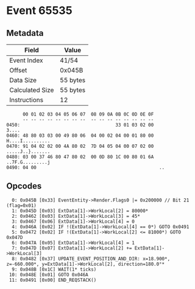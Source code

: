 # Event 65535

## Metadata

| Field           | Value    |
|-----------------|----------|
| Event Index     | 41/54    |
| Offset          | 0x045B   |
| Data Size       | 55 bytes |
| Calculated Size | 55 bytes |
| Instructions    | 12       |

```
      00 01 02 03 04 05 06 07  08 09 0A 0B 0C 0D 0E 0F
      -- -- -- -- -- -- -- --  -- -- -- -- -- -- -- --
0450:                                   33 01 03 02 00             3....
0460: 48 80 03 03 00 49 80 06  04 00 02 04 00 01 80 00  H....I..........
0470: 91 04 02 02 00 4A 80 02  7D 04 05 04 00 07 02 00  .....J..}.......
0480: 03 00 37 46 80 47 80 02  00 0D 80 1C 00 80 01 6A  ..7F.G.........j
0490: 04 00                                             ..              
```

## Opcodes

```
  0: 0x045B [0x33] EventEntity->Render.Flags0 |= 0x200000 // Bit 21 (flag=0x01)
  1: 0x045D [0x03] ExtData[1]->WorkLocal[2] = 80000*
  2: 0x0462 [0x03] ExtData[1]->WorkLocal[3] = 45*
  3: 0x0467 [0x06] ExtData[1]->WorkLocal[4] = 0
  4: 0x046A [0x02] IF !(ExtData[1]->WorkLocal[4] == 0*) GOTO 0x0491
  5: 0x0472 [0x02] IF !(ExtData[1]->WorkLocal[2] <= 81000*) GOTO 0x047D
  6: 0x047A [0x05] ExtData[1]->WorkLocal[4] = 1
  7: 0x047D [0x07] ExtData[1]->WorkLocal[2] += ExtData[1]->WorkLocal[3]
  8: 0x0482 [0x37] UPDATE_EVENT_POSITION_AND_DIR: x=18.900*, z=-660.000*, y=ExtData[1]->WorkLocal[2], direction=180.0°*
  9: 0x048B [0x1C] WAIT(1* ticks)
 10: 0x048E [0x01] GOTO 0x046A
 11: 0x0491 [0x00] END_REQSTACK()
```
